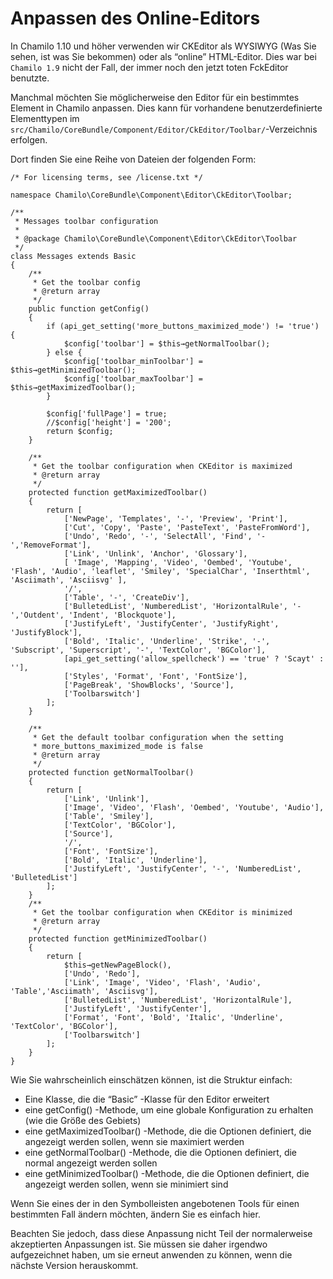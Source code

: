 # Anpassen des Online-Editors

In Chamilo 1.10 und höher verwenden wir CKEditor als WYSIWYG \(Was Sie sehen, ist was Sie bekommen\) oder als “online” HTML-Editor. Dies war bei `Chamilo 1.9` nicht der Fall, der immer noch den jetzt toten FckEditor benutzte.

Manchmal möchten Sie möglicherweise den Editor für ein bestimmtes Element in Chamilo anpassen. Dies kann für vorhandene benutzerdefinierte Elementtypen im `src/Chamilo/CoreBundle/Component/Editor/CkEditor/Toolbar/`-Verzeichnis erfolgen.

Dort finden Sie eine Reihe von Dateien der folgenden Form:

```text
/* For licensing terms, see /license.txt */

namespace Chamilo\CoreBundle\Component\Editor\CkEditor\Toolbar;

/**
 * Messages toolbar configuration
 *
 * @package Chamilo\CoreBundle\Component\Editor\CkEditor\Toolbar
 */
class Messages extends Basic
{
    /**
     * Get the toolbar config
     * @return array
     */
    public function getConfig()
    {
        if (api_get_setting('more_buttons_maximized_mode') != 'true') {
            $config['toolbar'] = $this→getNormalToolbar();
        } else {
            $config['toolbar_minToolbar'] = $this→getMinimizedToolbar();
            $config['toolbar_maxToolbar'] = $this→getMaximizedToolbar();
        }

        $config['fullPage'] = true;
        //$config['height'] = '200';
        return $config;
    }

    /**
     * Get the toolbar configuration when CKEditor is maximized
     * @return array
     */
    protected function getMaximizedToolbar()
    {
        return [
            ['NewPage', 'Templates', '-', 'Preview', 'Print'],
            ['Cut', 'Copy', 'Paste', 'PasteText', 'PasteFromWord'],
            ['Undo', 'Redo', '-', 'SelectAll', 'Find', '-','RemoveFormat'],
            ['Link', 'Unlink', 'Anchor', 'Glossary'],
            [ 'Image', 'Mapping', 'Video', 'Oembed', 'Youtube', 'Flash', 'Audio', 'leaflet', 'Smiley', 'SpecialChar', 'Inserthtml', 'Asciimath', 'Asciisvg' ],
            '/',
            ['Table', '-', 'CreateDiv'],
            ['BulletedList', 'NumberedList', 'HorizontalRule', '-','Outdent', 'Indent', 'Blockquote'],
            ['JustifyLeft', 'JustifyCenter', 'JustifyRight', 'JustifyBlock'],
            ['Bold', 'Italic', 'Underline', 'Strike', '-', 'Subscript', 'Superscript', '-', 'TextColor', 'BGColor'],
            [api_get_setting('allow_spellcheck') == 'true' ? 'Scayt' : ''],
            ['Styles', 'Format', 'Font', 'FontSize'],
            ['PageBreak', 'ShowBlocks', 'Source'],
            ['Toolbarswitch']
        ];
    }

    /**
     * Get the default toolbar configuration when the setting
     * more_buttons_maximized_mode is false
     * @return array
     */
    protected function getNormalToolbar()
    {
        return [
            ['Link', 'Unlink'],
            ['Image', 'Video', 'Flash', 'Oembed', 'Youtube', 'Audio'],
            ['Table', 'Smiley'],
            ['TextColor', 'BGColor'],
            ['Source'],
            '/',
            ['Font', 'FontSize'],
            ['Bold', 'Italic', 'Underline'],
            ['JustifyLeft', 'JustifyCenter', '-', 'NumberedList', 'BulletedList']
        ];
    }
    /**
     * Get the toolbar configuration when CKEditor is minimized
     * @return array
     */
    protected function getMinimizedToolbar()
    {
        return [
            $this→getNewPageBlock(),
            ['Undo', 'Redo'],
            ['Link', 'Image', 'Video', 'Flash', 'Audio', 'Table','Asciimath', 'Asciisvg'],
            ['BulletedList', 'NumberedList', 'HorizontalRule'],
            ['JustifyLeft', 'JustifyCenter'],
            ['Format', 'Font', 'Bold', 'Italic', 'Underline', 'TextColor', 'BGColor'],
            ['Toolbarswitch']
        ];
    }
}
```

Wie Sie wahrscheinlich einschätzen können, ist die Struktur einfach:

* Eine Klasse, die die “Basic” -Klasse für den Editor erweitert
* eine getConfig\(\) -Methode, um eine globale Konfiguration zu erhalten \(wie die Größe des Gebiets\)
* eine getMaximizedToolbar\(\) -Methode, die die Optionen definiert, die angezeigt werden sollen, wenn sie maximiert werden
* eine getNormalToolbar\(\) -Methode, die die Optionen definiert, die normal angezeigt werden sollen
* eine getMinimizedToolbar\(\) -Methode, die die Optionen definiert, die angezeigt werden sollen, wenn sie minimiert sind

Wenn Sie eines der in den Symbolleisten angebotenen Tools für einen bestimmten Fall ändern möchten, ändern Sie es einfach hier.

Beachten Sie jedoch, dass diese Anpassung nicht Teil der normalerweise akzeptierten Anpassungen ist. Sie müssen sie daher irgendwo aufgezeichnet haben, um sie erneut anwenden zu können, wenn die nächste Version herauskommt.